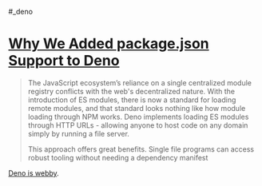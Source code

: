 #_deno

# [Why We Added package.json Support to Deno](https://deno.com/blog/package-json-support)

> The JavaScript ecosystem’s reliance on a single centralized module registry conflicts with the web's decentralized nature. With the introduction of ES modules, there is now a standard for loading remote modules, and that standard looks nothing like how module loading through NPM works. Deno implements loading ES modules through HTTP URLs - allowing anyone to host code on any domain simply by running a file server.
> 
> This approach offers great benefits. Single file programs can access robust tooling without needing a dependency manifest 

[Deno is webby](https://blog.jim-nielsen.com/2021/deno-is-webby/).